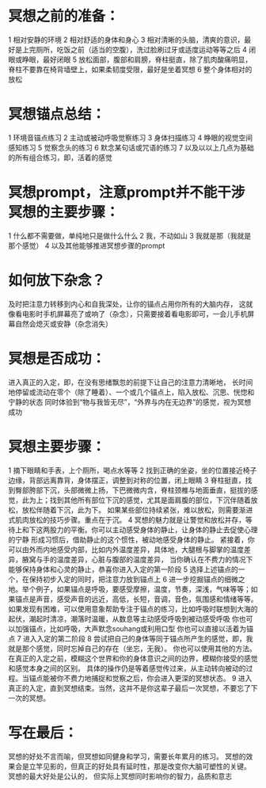 # 冥想之前的准备：
1 相对安静的环境
2 相对舒适的身体和身心
3 相对清晰的头脑，清爽的意识，最好是上完厕所，吃饭之前（适当的空腹），洗过脸刷过牙或适度运动等等之后
4 闭眼或睁眼，最好闭眼
5 放松面部，腹部和肩膀，脊柱挺直，除了肌肉酸痛明显，脊柱不要靠在椅背墙壁上，如果柔韧度受限，最好是坐着冥想
6 整个身体相对的放松

# 冥想锚点总结：
1 环境音锚点练习
2 主动或被动呼吸觉察练习
3 身体扫描练习
4 睁眼的视觉空间感知练习
5 觉察念头的练习
6 默念某句话或咒语的练习
7 以及以以上几点为基础的所有组合练习，即，活着的感觉

# 冥想prompt，注意prompt并不能干涉冥想的主要步骤：
1 什么都不需要做，单纯地只是做什么什么
2 我，不动如山
3 我就是那（我就是那个感觉）
4 以及其他能够推进冥想步骤的prompt

# 如何放下杂念？
及时把注意力转移到内心和自我深处，让你的锚点占用你所有的大脑内存，
这就像看电影时手机屏幕亮了或响了（杂念），只需要接着看电影即可，一会儿手机屏幕自然会熄灭或安静（杂念消失）

# 冥想是否成功：
进入真正的入定，即，在没有思绪飘忽的前提下让自己的注意力清晰地，
长时间地停留或流动在零个（除了睡着）、一个或几个锚点上，陷入放松、沉思、恍惚和宁静的状态
同时体验到“物与我皆无尽”，“外界与内在无边界”的感觉，视为冥想成功

# 冥想主要步骤：
1 摘下眼睛和手表，上个厕所，喝点水等等
2 找到正确的坐姿，坐的位置接近椅子边缘，背部远离靠背，身体摆正，调整到对称的位置，闭上眼睛
3 脊柱挺直，找到臀部胯部下沉，头部微微上扬，下巴微微内含，脊柱颈椎与地面垂直，挺拔的感觉，此为上；找到其他所有部位下沉的感觉，尤其是面肩腹的部位，下沉伴随着放松，放松伴随着下沉，此为下。
如果某些部位持续紧张，难以放松，则需要渐进式肌肉放松的技巧步骤。重点在于沉。
4 冥想的魅力就是让警觉和放松并存，等待上和下这两股力的平衡。你可以主动感受身体的静止，让身体的静止去促使心理的宁静
形成习惯后，借助静止的这个惯性，被动地感受身体的静止。
紧接着，你可以由外而内地感受内部，比如内外温度差异，具体地，大腿根与脚掌的温度差异，腋窝与手的温度差异，心脏与腹部的温度差异，
当你确认在不费力的情况下能够保持身体和心灵的静止，恭喜你进入入定的第一阶段
5 选择上述锚点的一个，在保持初步入定的同时，把注意力放到锚点上
6 进一步挖掘锚点的细微之地。举个例子，如果锚点是呼吸，要感受摩擦，温度，节奏，深浅，气味等等；如果锚点是声音，感受声音的远近，高低，长短，音调，音色，氛围感和情绪等等。
如果发现有困难，可以使用意象帮助专注于锚点的练习，比如呼吸时联想到大海的起伏，潮起时清凉，潮落时温暖，从数息等主动感受呼吸到被动感受呼吸
你也可以加强锚点，比如呼吸，大声默念souhang或利用口型
你也可以直接以活着为锚点
7 进入入定的第二阶段
8 尝试把自己的身体等同于锚点所产生的感觉，即，我就是那个感觉，同时忘掉自己的存在（坐忘，无我）。
你也可以使用其他的方法。在真正的入定之前，模糊这个世界和你的身体意识之间的边界，模糊你接受的感觉和感觉本身之间的区别。
具体的操作仍是等着感觉传过来，从主动转向被动的过程。当锚点能被你不费力地捕捉和觉察之后，你会进入更深的冥想状态。
9 进入真正的入定，直到冥想结束。当然，这并不是你这辈子最后一次冥想，不要忘了下一次的冥想。

# 写在最后：
冥想的好处不言而喻，但冥想如同健身和学习，需要长年累月的练习。
冥想的效果会是立竿见影的，但真正的好处具有延时性，那是改变你大脑可塑性的关键。
冥想的最大好处是公认的， 但实际上冥想同时影响你的智力，品质和意志
